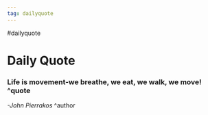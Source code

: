 ```yaml
---
tag: dailyquote
---
```


#dailyquote

# Daily Quote

### Life is movement-we breathe, we eat, we walk, we move! ^quote
*-John Pierrakos* ^author
